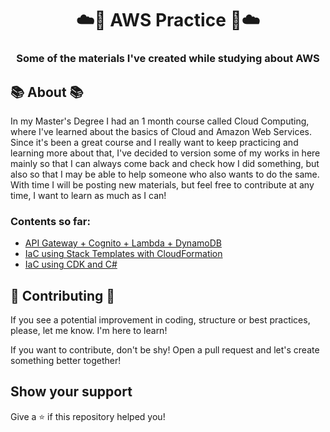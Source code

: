 <h1 align="center">
    ☁️🚀 AWS Practice 🚀☁️
</h1>

<h3 align="center">
    Some of the materials I've created while studying about AWS
</h3>


## 📚 About 📚

In my Master's Degree I had an 1 month course called Cloud Computing, where I've learned about the basics of Cloud and Amazon Web Services. Since it's been a great course and I really
want to keep practicing and learning more about that, I've decided to version some of my works in here mainly so that I can always come back and check how I did something, but also so that 
I may be able to help someone who also wants to do the same. With time I will be posting new materials, but feel free to contribute at any time, I want to learn as much as I can!

### Contents so far:
- [API Gateway + Cognito + Lambda + DynamoDB](https://github.com/ricardoianelli/AwsPractice/blob/main/CourseLambda)
- [IaC using Stack Templates with CloudFormation](https://github.com/ricardoianelli/AwsPractice/tree/main/CloudFormationStacks)
- [IaC using CDK and C#](https://github.com/ricardoianelli/AwsPractice/tree/main/CDK)

## 🚧 Contributing 🚧
If you see a potential improvement in coding, structure or best practices, please, let me know. I'm here to learn! 

If you want to contribute, don't be shy! Open a pull request and let's create something better together!

## Show your support

Give a ⭐️ if this repository helped you!

